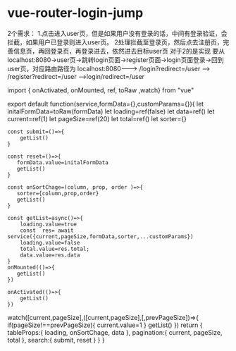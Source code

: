 # vue-router-login-jump
2个需求： 1.点击进入user页，但是如果用户没有登录的话，中间有登录验证，会拦截，如果用户已登录则进入user页。
          2处理拦截至登录页，然后点去注册页，完善信息页，再回登录页，再登录进去，依然进去目标user页
对于2的是实现  要从localhost:8080->user页->跳转login页面->register页面->login页面登录->回到user页，对应路由路径为
                localhost:8080---> /login?redirect=/user --> /register?redirect=/user -->login/redirect=/user
<template>
  <el-form :model="form" label-width="120px" ref="formRef">
    <el-form-item label="Activity name">
      <el-input v-model="form.name" />
    </el-form-item>
    <el-form-item label="Activity age">
      <el-input v-model="form.age" />
    </el-form-item>
    <el-form-item>
      <el-button type="primary" @click="submit">Create</el-button>
      <el-button @click="reset">Reset</el-button>
    </el-form-item>
  </el-form>
  <el-table :data="data" style="width: 100%" @sort-change="onSortChage" v-loading="loading">
    <el-table-column prop="date" label="Date" width="180" sortable="custom" />
    <el-table-column prop="name" label="Name" width="180" />
    <el-table-column prop="address" label="Address" />
  </el-table>
  <el-pagination v-model:current-page="current" v-model:page-size="pageSize" :page-sizes="[100, 200, 300, 400]"
    layout="total, sizes, prev, pager, next, jumper" :total="total" />
</template>

<script lang="ts" setup>
import { reactive, ref } from 'vue'
import type { FormInstance } from 'element-plus'
import useTable from './useTable.js'
const tableData = [
  {
    date: '2016-05-03',
    name: 'Tom',
    address: 'No. 189, Grove St, Los Angeles',
  },
  {
    date: '2016-05-02',
    name: 'Tom',
    address: 'No. 189, Grove St, Los Angeles',
  },
  {
    date: '2016-05-04',
    name: 'Tom',
    address: 'No. 189, Grove St, Los Angeles',
  },
  {
    date: '2016-05-01',
    name: 'Tom',
    address: 'No. 189, Grove St, Los Angeles',
  },
]
const getList = (p: any) => {
  console.log(111, p)
  return new Promise((r, j) => {
    setTimeout(() => {
      r({
        data:tableData,
        total:100
      })
    }, 1000);
  })
}

const formRef = ref<FormInstance>()

const form = reactive({
  name: 'sfs',
  age: ''
})

const { tableProps, pagination, search } = useTable(getList, form)
const {
  loading,
  onSortChage,
  data
} = tableProps
const {current,pageSize,total}=pagination
const {submit,reset}=search
</script>





import { onActivated, onMounted, ref, toRaw ,watch} from "vue"

export default function(service,formData={},customParams={}){
    let initalFormData=toRaw(formData)
    let loading=ref(false)
    let data=ref()
    let current=ref(1)
    let pageSize=ref(20)
    let total=ref()
    let sorter={}

    const submit=()=>{
        getList()
    }

    const reset=()=>{
       formData.value=initalFormData
       getList()
    }

    const onSortChage=(column, prop, order )=>{
       sorter={column,prop,order}
       getList()
    }

    const getList=async()=>{
        loading.value=true
        const  res= await service({current,pageSize,formData,sorter,...customParams})
        loading.value=false
        total.value=res.total;
        data.value=res.data
    }
    onMounted(()=>{
       getList()
    })

    onActivated(()=>{
        getList()
    })

   watch([current,pageSize],([current,pageSize],[,prevPageSize])=>{
        if(pageSize!==prevPageSize){
            current.value=1
        }
        getList()
   })
    return {
        tableProps:{
            loading,
            onSortChage,
            data
        },
        pagination:{
            current,
            pageSize,
            total
        },
        search:{
            submit,
            reset
        }
    }
}
